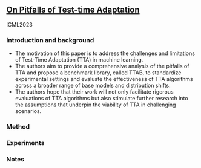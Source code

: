 ## [On Pitfalls of Test-time Adaptation](https://arxiv.org/pdf/2306.03536.pdf)

ICML2023

### Introduction and background
- The motivation of this paper is to address the challenges and limitations of Test-Time Adaptation (TTA) in machine learning. 
- The authors aim to provide a comprehensive analysis of the pitfalls of TTA and propose a benchmark library, called TTAB, to standardize experimental settings and evaluate the effectiveness of TTA algorithms across a broader range of base models and distribution shifts. 
- The authors hope that their work will not only facilitate rigorous evaluations of TTA algorithms but also stimulate further research into the assumptions that underpin the viability of TTA in challenging scenarios. 

### Method

### Experiments

### Notes
